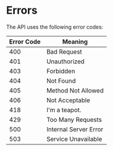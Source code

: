 # Errors


The API uses the following error codes:


Error Code | Meaning
---------- | -------
400 | Bad Request 
401 | Unauthorized 
403 | Forbidden
404 | Not Found 
405 | Method Not Allowed
406 | Not Acceptable 
418 | I'm a teapot.
429 | Too Many Requests 
500 | Internal Server Error 
503 | Service Unavailable
